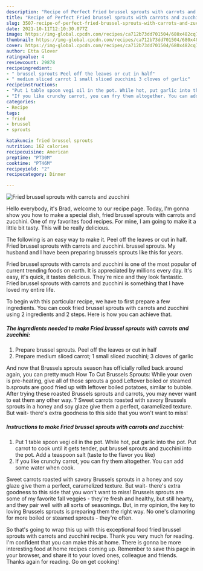 ```yaml
---
description: "Recipe of Perfect Fried brussel sprouts with carrots and zucchini"
title: "Recipe of Perfect Fried brussel sprouts with carrots and zucchini"
slug: 3507-recipe-of-perfect-fried-brussel-sprouts-with-carrots-and-zucchini
date: 2021-10-11T12:10:30.077Z
image: https://img-global.cpcdn.com/recipes/ca712b73dd701504/680x482cq70/fried-brussel-sprouts-with-carrots-and-zucchini-recipe-main-photo.jpg
thumbnail: https://img-global.cpcdn.com/recipes/ca712b73dd701504/680x482cq70/fried-brussel-sprouts-with-carrots-and-zucchini-recipe-main-photo.jpg
cover: https://img-global.cpcdn.com/recipes/ca712b73dd701504/680x482cq70/fried-brussel-sprouts-with-carrots-and-zucchini-recipe-main-photo.jpg
author: Etta Glover
ratingvalue: 4
reviewcount: 29878
recipeingredient:
- " brussel sprouts Peel off the leaves or cut in half"
- " medium sliced carrot 1 small sliced zucchini 3 cloves of garlic"
recipeinstructions:
- "Put 1 table spoon vegi oil in the pot. While hot, put garlic into the pot. Put carrot to cook until it gets tender, put brussel sprouts and zucchini into the pot. Add a teaspoon salt (taste to the flavor you like)"
- "If you like crunchy carrot, you can fry them altogether. You can add some water when cook."
categories:
- Recipe
tags:
- fried
- brussel
- sprouts

katakunci: fried brussel sprouts 
nutrition: 162 calories
recipecuisine: American
preptime: "PT30M"
cooktime: "PT46M"
recipeyield: "2"
recipecategory: Dinner

---
```



![Fried brussel sprouts with carrots and zucchini](https://img-global.cpcdn.com/recipes/ca712b73dd701504/680x482cq70/fried-brussel-sprouts-with-carrots-and-zucchini-recipe-main-photo.jpg)

Hello everybody, it's Brad, welcome to our recipe page. Today, I'm gonna show you how to make a special dish, fried brussel sprouts with carrots and zucchini. One of my favorites food recipes. For mine, I am going to make it a little bit tasty. This will be really delicious.

The following is an easy way to make it. Peel off the leaves or cut in half. Fried brussel sprouts with carrots and zucchini. brussel sprouts. My husband and I have been preparing brussels sprouts like this for years.

Fried brussel sprouts with carrots and zucchini is one of the most popular of current trending foods on earth. It is appreciated by millions every day. It's easy, it's quick, it tastes delicious. They're nice and they look fantastic. Fried brussel sprouts with carrots and zucchini is something that I have loved my entire life.


To begin with this particular recipe, we have to first prepare a few ingredients. You can cook fried brussel sprouts with carrots and zucchini using 2 ingredients and 2 steps. Here is how you can achieve that.

<!--inarticleads1-->

##### The ingredients needed to make Fried brussel sprouts with carrots and zucchini:

1. Prepare  brussel sprouts. Peel off the leaves or cut in half
1. Prepare  medium sliced carrot; 1 small sliced zucchini; 3 cloves of garlic


And now that Brussels sprouts season has officially rolled back around again, you can pretty much How To Cut Brussels Sprouts: While your oven is pre-heating, give all of those sprouts a good Leftover boiled or steamed b.sprouts are good fried up with leftover boiled potatoes, similar to bubble. After trying these roasted Brussels sprouts and carrots, you may never want to eat them any other way. ? Sweet carrots roasted with savory Brussels sprouts in a honey and soy glaze give them a perfect, caramelized texture. But wait- there&#39;s extra goodness to this side that you won&#39;t want to miss! 

<!--inarticleads2-->

##### Instructions to make Fried brussel sprouts with carrots and zucchini:

1. Put 1 table spoon vegi oil in the pot. While hot, put garlic into the pot. Put carrot to cook until it gets tender, put brussel sprouts and zucchini into the pot. Add a teaspoon salt (taste to the flavor you like)
1. If you like crunchy carrot, you can fry them altogether. You can add some water when cook.


Sweet carrots roasted with savory Brussels sprouts in a honey and soy glaze give them a perfect, caramelized texture. But wait- there&#39;s extra goodness to this side that you won&#39;t want to miss! Brussels sprouts are some of my favorite fall veggies - they&#39;re fresh and healthy, but still hearty, and they pair well with all sorts of seasonings. But, in my opinion, the key to loving Brussels sprouts is preparing them the right way. No one&#39;s clamoring for more boiled or steamed sprouts - they&#39;re often. 

So that's going to wrap this up with this exceptional food fried brussel sprouts with carrots and zucchini recipe. Thank you very much for reading. I'm confident that you can make this at home. There is gonna be more interesting food at home recipes coming up. Remember to save this page in your browser, and share it to your loved ones, colleague and friends. Thanks again for reading. Go on get cooking!
